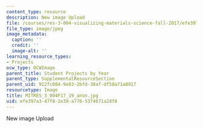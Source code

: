 ```yaml
---
content_type: resource
description: New image Upload
file: /courses/res-3-004-visualizing-materials-science-fall-2017/efe397a347f82e39a7765374671a2df8_MITRES_3_004F17_19_anon.jpg
file_type: image/jpeg
image_metadata:
  caption: ''
  credit: ''
  image-alt: ''
learning_resource_types:
- Projects
ocw_type: OCWImage
parent_title: Student Projects by Year
parent_type: SupplementalResourceSection
parent_uid: 912fc084-9e83-2bfd-38af-df58a71a8917
resourcetype: Image
title: MITRES_3_004F17_19_anon.jpg
uid: efe397a3-47f8-2e39-a776-5374671a2df8
---
```

New image Upload

